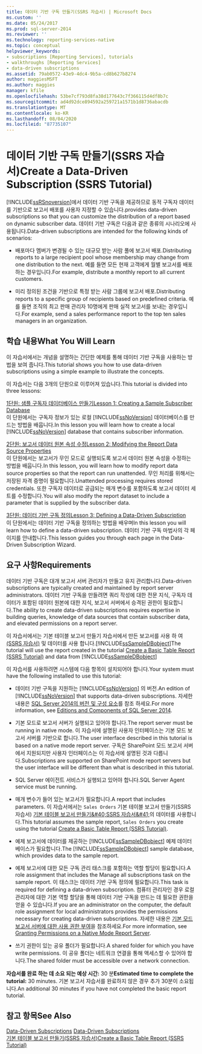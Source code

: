 ```yaml
---
title: 데이터 기반 구독 만들기(SSRS 자습서) | Microsoft Docs
ms.custom: ''
ms.date: 05/24/2017
ms.prod: sql-server-2014
ms.reviewer: ''
ms.technology: reporting-services-native
ms.topic: conceptual
helpviewer_keywords:
- subscriptions [Reporting Services], tutorials
- walkthroughs [Reporting Services]
- data-driven subscriptions
ms.assetid: 79ab0572-43e9-4dc4-9b5a-cd8b627b8274
author: maggiesMSFT
ms.author: maggies
manager: kfile
ms.openlocfilehash: 53be7cf793d8fa38d177643c7f366115d4df8b7c
ms.sourcegitcommit: ad4d92dce894592a259721a1571b1d8736abacdb
ms.translationtype: MT
ms.contentlocale: ko-KR
ms.lasthandoff: 08/04/2020
ms.locfileid: "87735107"
---
```

# <a name="create-a-data-driven-subscription-ssrs-tutorial"></a><span data-ttu-id="29397-102">데이터 기반 구독 만들기(SSRS 자습서)</span><span class="sxs-lookup"><span data-stu-id="29397-102">Create a Data-Driven Subscription (SSRS Tutorial)</span></span>
  [!INCLUDE[ssRSnoversion](../includes/ssrsnoversion-md.md)]<span data-ttu-id="29397-103">에서 데이터 기반 구독을 제공하므로 동적 구독자 데이터를 기반으로 보고서 배포를 사용자 지정할 수 있습니다.</span><span class="sxs-lookup"><span data-stu-id="29397-103">provides data-driven subscriptions so that you can customize the distribution of a report based on dynamic subscriber data.</span></span> <span data-ttu-id="29397-104">데이터 기반 구독은 다음과 같은 종류의 시나리오에 사용됩니다.</span><span class="sxs-lookup"><span data-stu-id="29397-104">Data-driven subscriptions are intended for the following kinds of scenarios:</span></span>  
  
-   <span data-ttu-id="29397-105">배포마다 멤버가 변경될 수 있는 대규모 받는 사람 풀에 보고서 배포.</span><span class="sxs-lookup"><span data-stu-id="29397-105">Distributing reports to a large recipient pool whose membership may change from one distribution to the next.</span></span> <span data-ttu-id="29397-106">예를 들면 모든 현재 고객에게 월별 보고서를 배포하는 경우입니다.</span><span class="sxs-lookup"><span data-stu-id="29397-106">For example, distribute a monthly report to all current customers.</span></span>  
  
-   <span data-ttu-id="29397-107">미리 정의된 조건을 기반으로 특정 받는 사람 그룹에 보고서 배포.</span><span class="sxs-lookup"><span data-stu-id="29397-107">Distributing reports to a specific group of recipients based on predefined criteria.</span></span> <span data-ttu-id="29397-108">예를 들면 조직의 최고 판매 관리자 10명에게 판매 실적 보고서를 보내는 경우입니다.</span><span class="sxs-lookup"><span data-stu-id="29397-108">For example, send a sales performance report to the top ten sales managers in an organization.</span></span>  
  
## <a name="what-you-will-learn"></a><span data-ttu-id="29397-109">학습 내용</span><span class="sxs-lookup"><span data-stu-id="29397-109">What You Will Learn</span></span>  
 <span data-ttu-id="29397-110">이 자습서에서는 개념을 설명하는 간단한 예제를 통해 데이터 기반 구독을 사용하는 방법을 보여 줍니다.</span><span class="sxs-lookup"><span data-stu-id="29397-110">This tutorial shows you how to use data-driven subscriptions using a simple example to illustrate the concepts.</span></span>  
  
 <span data-ttu-id="29397-111">이 자습서는 다음 3개의 단원으로 이루어져 있습니다.</span><span class="sxs-lookup"><span data-stu-id="29397-111">This tutorial is divided into three lessons:</span></span>  
  
 [<span data-ttu-id="29397-112">1단원: 샘플 구독자 데이터베이스 만들기</span><span class="sxs-lookup"><span data-stu-id="29397-112">Lesson 1: Creating a Sample Subscriber Database</span></span>](lesson-1-creating-a-sample-subscriber-database.md)  
 <span data-ttu-id="29397-113">이 단원에서는 구독자 정보가 있는 로컬 [!INCLUDE[ssNoVersion](../includes/ssnoversion-md.md)] 데이터베이스를 만드는 방법을 배웁니다.</span><span class="sxs-lookup"><span data-stu-id="29397-113">In this lesson you will learn how to create a local [!INCLUDE[ssNoVersion](../includes/ssnoversion-md.md)] database that contains subscriber information.</span></span>  
  
 [<span data-ttu-id="29397-114">2단원: 보고서 데이터 원본 속성 수정</span><span class="sxs-lookup"><span data-stu-id="29397-114">Lesson 2: Modifying the Report Data Source Properties</span></span>](lesson-2-modifying-the-report-data-source-properties.md)  
 <span data-ttu-id="29397-115">이 단원에서는 보고서가 무인 모드로 실행되도록 보고서 데이터 원본 속성을 수정하는 방법을 배웁니다.</span><span class="sxs-lookup"><span data-stu-id="29397-115">In this lesson, you will learn how to modify report data source properties so that the report can run unattended.</span></span> <span data-ttu-id="29397-116">무인 처리를 위해서는 저장된 자격 증명이 필요합니다.</span><span class="sxs-lookup"><span data-stu-id="29397-116">Unattended processing requires stored credentials.</span></span> <span data-ttu-id="29397-117">또한 구독자 데이터로 공급되는 매개 변수를 포함하도록 보고서 데이터 세트를 수정합니다.</span><span class="sxs-lookup"><span data-stu-id="29397-117">You will also modify the report dataset to include a parameter that is supplied by the subscriber data.</span></span>  
  
 [<span data-ttu-id="29397-118">3단원: 데이터 기반 구독 정의</span><span class="sxs-lookup"><span data-stu-id="29397-118">Lesson 3: Defining a Data-Driven Subscription</span></span>](lesson-3-defining-a-data-driven-subscription.md)  
 <span data-ttu-id="29397-119">이 단원에서는 데이터 기반 구독을 정의하는 방법을 배우며</span><span class="sxs-lookup"><span data-stu-id="29397-119">In this lesson you will learn how to define a data-driven subscription.</span></span> <span data-ttu-id="29397-120">데이터 기반 구독 마법사의 각 페이지를 안내합니다.</span><span class="sxs-lookup"><span data-stu-id="29397-120">This lesson guides you through each page in the Data-Driven Subscription Wizard.</span></span>  
  
## <a name="requirements"></a><span data-ttu-id="29397-121">요구 사항</span><span class="sxs-lookup"><span data-stu-id="29397-121">Requirements</span></span>  
 <span data-ttu-id="29397-122">데이터 기반 구독은 대개 보고서 서버 관리자가 만들고 유지 관리합니다.</span><span class="sxs-lookup"><span data-stu-id="29397-122">Data-driven subscriptions are typically created and maintained by report server administrators.</span></span> <span data-ttu-id="29397-123">데이터 기반 구독을 만들려면 쿼리 작성에 대한 전문 지식, 구독자 데이터가 포함된 데이터 원본에 대한 지식, 보고서 서버에서 승격된 권한이 필요합니다.</span><span class="sxs-lookup"><span data-stu-id="29397-123">The ability to create data-driven subscriptions requires expertise in building queries, knowledge of data sources that contain subscriber data, and elevated permissions on a report server.</span></span>  
  
 <span data-ttu-id="29397-124">이 자습서에서는 기본 테이블 보고서 만들기 자습서에서 만든 보고서를 사용 하 여 [&#40;SSRS 자습서&#41;](create-a-basic-table-report-ssrs-tutorial.md) 및 데이터를 사용 합니다.[!INCLUDE[ssSampleDBobject](../includes/sssampledbobject-md.md)]</span><span class="sxs-lookup"><span data-stu-id="29397-124">The tutorial will use the report created in the tutorial [Create a Basic Table Report &#40;SSRS Tutorial&#41;](create-a-basic-table-report-ssrs-tutorial.md) and data from [!INCLUDE[ssSampleDBobject](../includes/sssampledbobject-md.md)]</span></span>  
  
 <span data-ttu-id="29397-125">이 자습서를 사용하려면 시스템에 다음 항목이 설치되어야 합니다.</span><span class="sxs-lookup"><span data-stu-id="29397-125">Your system must have the following installed to use this tutorial:</span></span>  
  
-   <span data-ttu-id="29397-126">데이터 기반 구독을 지원하는 [!INCLUDE[ssNoVersion](../includes/ssnoversion-md.md)] 의 버전.</span><span class="sxs-lookup"><span data-stu-id="29397-126">An edition of [!INCLUDE[ssNoVersion](../includes/ssnoversion-md.md)] that supports data-driven subscriptions.</span></span> <span data-ttu-id="29397-127">자세한 내용은 [SQL Server 2014의 버전 및 구성 요소](../sql-server/editions-and-components-of-sql-server-2016.md)를 참조 하세요.</span><span class="sxs-lookup"><span data-stu-id="29397-127">For more information, see [Editions and Components of SQL Server 2014](../sql-server/editions-and-components-of-sql-server-2016.md).</span></span>  
  
-   <span data-ttu-id="29397-128">기본 모드로 보고서 서버가 실행되고 있어야 합니다.</span><span class="sxs-lookup"><span data-stu-id="29397-128">The report server must be running in native mode.</span></span> <span data-ttu-id="29397-129">이 자습서에 설명된 사용자 인터페이스는 기본 모드 보고서 서버를 기반으로 합니다.</span><span class="sxs-lookup"><span data-stu-id="29397-129">The user interface described in this tutorial is based on a native mode report server.</span></span> <span data-ttu-id="29397-130">구독은 SharePoint 모드 보고서 서버에서 지원되지만 사용자 인터페이스는 이 자습서에 설명된 것과 다릅니다.</span><span class="sxs-lookup"><span data-stu-id="29397-130">Subscriptions are supported on SharePoint mode report servers but the user interface will be different than what is described in this tutorial.</span></span>  
  
-   <span data-ttu-id="29397-131">SQL Server 에이전트 서비스가 실행되고 있어야 합니다.</span><span class="sxs-lookup"><span data-stu-id="29397-131">SQL Server Agent service must be running.</span></span>  
  
-   <span data-ttu-id="29397-132">매개 변수가 들어 있는 보고서가 필요합니다.</span><span class="sxs-lookup"><span data-stu-id="29397-132">A report that includes parameters.</span></span> <span data-ttu-id="29397-133">이 자습서에서는 `Sales Orders` 기본 테이블 보고서 만들기&#40;SSRS 자습서&#41; [기본 테이블 보고서 만들기&amp;#40;SSRS 자습서&amp;#41;](create-a-basic-table-report-ssrs-tutorial.md)의 데이터를 사용합니다.</span><span class="sxs-lookup"><span data-stu-id="29397-133">This tutorial assumes the sample report, `Sales Orders` you create using the tutorial [Create a Basic Table Report &#40;SSRS Tutorial&#41;](create-a-basic-table-report-ssrs-tutorial.md).</span></span>  
  
-   <span data-ttu-id="29397-134">예제 보고서에 데이터를 제공하는 [!INCLUDE[ssSampleDBobject](../includes/sssampledbobject-md.md)] 예제 데이터베이스가 필요합니다.</span><span class="sxs-lookup"><span data-stu-id="29397-134">The [!INCLUDE[ssSampleDBobject](../includes/sssampledbobject-md.md)] sample database, which provides data to the sample report.</span></span>  
  
-   <span data-ttu-id="29397-135">예제 보고서에 대한 모든 구독 관리 태스크를 포함하는 역할 할당이 필요합니다.</span><span class="sxs-lookup"><span data-stu-id="29397-135">A role assignment that includes the Manage all subscriptions task on the sample report.</span></span> <span data-ttu-id="29397-136">이 태스크는 데이터 기반 구독 정의에 필요합니다.</span><span class="sxs-lookup"><span data-stu-id="29397-136">This task is required for defining a data-driven subscription.</span></span> <span data-ttu-id="29397-137">컴퓨터 관리자인 경우 로컬 관리자에 대한 기본 역할 할당을 통해 데이터 기반 구독을 만드는 데 필요한 권한을 얻을 수 있습니다.</span><span class="sxs-lookup"><span data-stu-id="29397-137">If you are an administrator on the computer, the default role assignment for local administrators provides the permissions necessary for creating data-driven subscriptions.</span></span> <span data-ttu-id="29397-138">자세한 내용은 [기본 모드 보고서 서버에 대한 사용 권한 부여](security/granting-permissions-on-a-native-mode-report-server.md)을 참조하세요.</span><span class="sxs-lookup"><span data-stu-id="29397-138">For more information, see [Granting Permissions on a Native Mode Report Server](security/granting-permissions-on-a-native-mode-report-server.md).</span></span>  
  
-   <span data-ttu-id="29397-139">쓰기 권한이 있는 공유 폴더가 필요합니다.</span><span class="sxs-lookup"><span data-stu-id="29397-139">A shared folder for which you have write permissions.</span></span> <span data-ttu-id="29397-140">이 공유 폴더는 네트워크 연결을 통해 액세스할 수 있어야 합니다.</span><span class="sxs-lookup"><span data-stu-id="29397-140">The shared folder must be accessible over a network connection.</span></span>  
  
 <span data-ttu-id="29397-141">**자습서를 완료 하는 데 소요 되는 예상 시간:** 30 분</span><span class="sxs-lookup"><span data-stu-id="29397-141">**Estimated time to complete the tutorial:** 30 minutes.</span></span> <span data-ttu-id="29397-142">기본 보고서 자습서를 완료하지 않은 경우 추가 30분이 소요됩니다.</span><span class="sxs-lookup"><span data-stu-id="29397-142">An additional 30 minutes if you have not completed the basic report tutorial.</span></span>  
  
## <a name="see-also"></a><span data-ttu-id="29397-143">참고 항목</span><span class="sxs-lookup"><span data-stu-id="29397-143">See Also</span></span>  
 <span data-ttu-id="29397-144">[Data-Driven Subscriptions](subscriptions/data-driven-subscriptions.md) </span><span class="sxs-lookup"><span data-stu-id="29397-144">[Data-Driven Subscriptions](subscriptions/data-driven-subscriptions.md) </span></span>  
 [<span data-ttu-id="29397-145">기본 테이블 보고서 만들기&#40;SSRS 자습서&#41;</span><span class="sxs-lookup"><span data-stu-id="29397-145">Create a Basic Table Report &#40;SSRS Tutorial&#41;</span></span>](create-a-basic-table-report-ssrs-tutorial.md)  
  
  

